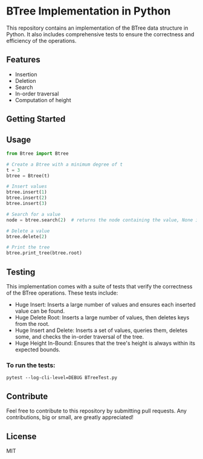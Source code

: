 # BTree Implementation in Python

This repository contains an implementation of the BTree data structure in Python. It also includes comprehensive tests to ensure the correctness and efficiency of the operations.

## Features

- Insertion
- Deletion
- Search
- In-order traversal
- Computation of height

## Getting Started

## Usage

```python
from Btree import Btree

# Create a Btree with a minimum degree of t
t = 3
btree = Btree(t)

# Insert values
btree.insert(1)
btree.insert(2)
btree.insert(3)

# Search for a value
node = btree.search(2)  # returns the node containing the value, None if not found

# Delete a value
btree.delete(2)

# Print the tree
btree.print_tree(btree.root)

```

## Testing

This implementation comes with a suite of tests that verify the correctness of the BTree operations. These tests include:

- Huge Insert: Inserts a large number of values and ensures each inserted value can be found.
- Huge Delete Root: Inserts a large number of values, then deletes keys from the root.
- Huge Insert and Delete: Inserts a set of values, queries them, deletes some, and checks the in-order traversal of the tree.
- Huge Height In-Bound: Ensures that the tree's height is always within its expected bounds.

### To run the tests:

`pytest --log-cli-level=DEBUG BTreeTest.py`

## Contribute

Feel free to contribute to this repository by submitting pull requests. Any contributions, big or small, are greatly appreciated!

## License

MIT

